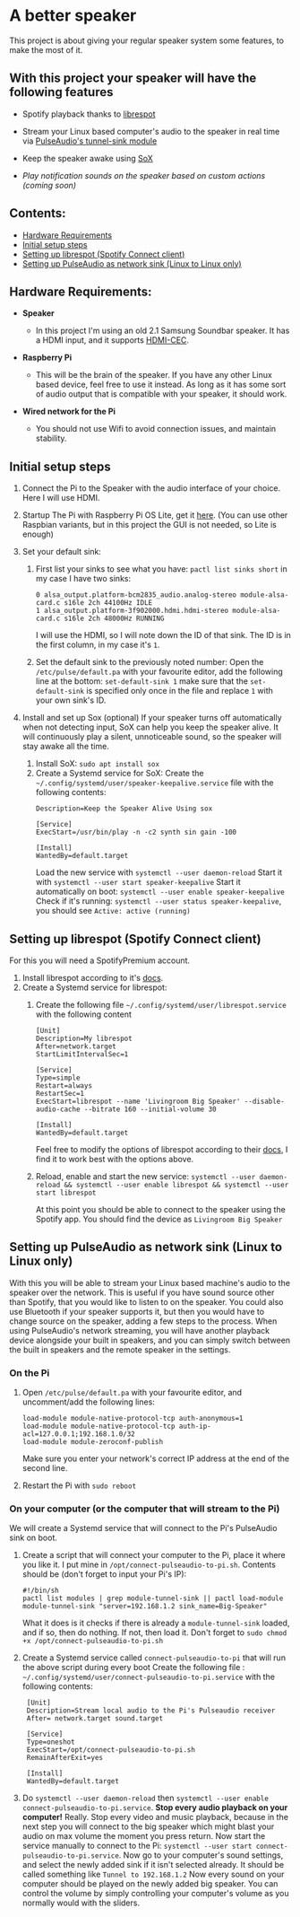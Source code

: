 
# A better speaker

  

This project is about giving your regular speaker system some features, to make the most of it.

## With this project your speaker will have the following features

- Spotify playback thanks to [librespot](https://github.com/librespot-org/librespot)

- Stream your Linux based computer's audio to the speaker in real time via [PulseAudio's tunnel-sink module](https://www.freedesktop.org/wiki/Software/PulseAudio/Documentation/User/Modules/#module-tunnel-sinksource)

- Keep the speaker awake using [SoX](https://sox.sourceforge.net/)

- *Play notification sounds on the speaker based on custom actions (coming soon)*

## Contents:
- [Hardware Requirements](https://github.com/mrbaloghakos/Akos-s-smarter-home-stuff/tree/main/a-better-speaker#hardware-requirements)
- [Initial setup steps](https://github.com/mrbaloghakos/Akos-s-smarter-home-stuff/tree/main/a-better-speaker#initial-setup-steps)
- [Setting up librespot (Spotify Connect client)](https://github.com/mrbaloghakos/Akos-s-smarter-home-stuff/tree/main/a-better-speaker#setting-up-librespot-spotify-connect-client)
- [Setting up PulseAudio as network sink (Linux to Linux only)](https://github.com/mrbaloghakos/Akos-s-smarter-home-stuff/tree/main/a-better-speaker#setting-up-pulseaudio-as-network-sink)


## Hardware Requirements:

-  **Speaker**

    - In this project I'm using an old 2.1 Samsung Soundbar speaker. It has a HDMI input, and it supports [HDMI-CEC](https://en.wikipedia.org/wiki/Consumer_Electronics_Control).
-  **Raspberry Pi**
   - This will be the brain of the speaker. If you have any other Linux based device, feel free to use it instead. As long as it has some sort of audio output that is compatible with your speaker, it should work.
-  **Wired network for the Pi**
   - You should not use Wifi to avoid connection issues, and maintain stability.
## Initial setup steps

1. Connect the Pi to the Speaker with the audio interface of your choice. Here I will use HDMI.

2. Startup The Pi with Raspberry Pi OS Lite, get it [here](https://www.raspberrypi.com/software/operating-systems/). (You can use other Raspbian variants, but in this project the GUI is not needed, so Lite is enough)

3. Set your default sink:
   1. First list your sinks to see what you have: `pactl list sinks short`
    in my case I have two sinks:
        ```
        0 alsa_output.platform-bcm2835_audio.analog-stereo module-alsa-card.c s16le 2ch 44100Hz IDLE
        1 alsa_output.platform-3f902000.hdmi.hdmi-stereo module-alsa-card.c s16le 2ch 48000Hz RUNNING
        ```
        I will use the HDMI, so I will note down the ID of that sink. The ID is in the first column, in my case it's `1`.
    
   2. Set the default sink to the previously noted number:
    Open the `/etc/pulse/default.pa` with your favourite editor, add the following line at the bottom: `set-default-sink 1` make sure that the `set-default-sink` is specified only once in the file and replace `1` with your own sink's ID.
4. Install and set up Sox (optional)
    If your speaker turns off automatically when not detecting input, SoX can help you keep the speaker alive. It will continuously play a silent, unnoticeable sound, so the speaker will stay awake all the time.
    1. Install SoX: `sudo apt install sox`
    2. Create a Systemd service for SoX:
      Create the `~/.config/systemd/user/speaker-keepalive.service` file with the following contents:
        ```[Unit]
        Description=Keep the Speaker Alive Using sox
        
        [Service]
        ExecStart=/usr/bin/play -n -c2 synth sin gain -100
  
        [Install]
        WantedBy=default.target
        ``` 
        Load the new service with `systemctl --user daemon-reload`
        Start it with `systemctl --user start speaker-keepalive`
        Start it automatically on boot: `systemctl --user enable speaker-keepalive`
        Check if it's running: `systemctl --user status speaker-keepalive`, you should see `Active: active (running)`
## Setting up librespot (Spotify Connect client)
For this you will need a SpotifyPremium account.
  1. Install librespot according to it's [docs](https://github.com/librespot-org/librespot#quick-start).
  2. Create a Systemd service for librespot:
      1. Create the following file `~/.config/systemd/user/librespot.service` with the following content 
          ```
          [Unit]
          Description=My librespot
          After=network.target
          StartLimitIntervalSec=1
          
          [Service]
          Type=simple
          Restart=always
          RestartSec=1
          ExecStart=librespot --name 'Livingroom Big Speaker' --disable-audio-cache --bitrate 160 --initial-volume 30
          
          [Install]
          WantedBy=default.target
            ```
          Feel free to modify the options of librespot according to their [docs](https://github.com/librespot-org/librespot/wiki/Options), I find it to work best with the options above.
          
      2. Reload, enable and start the new service: `systemctl --user daemon-reload && systemctl --user enable librespot && systemctl --user start librespot`

          At this point you should be able to connect to the speaker using the Spotify app. You should find the device as `Livingroom Big Speaker` 
## Setting up PulseAudio as network sink (Linux to Linux only)
With this you will be able to stream your Linux based machine's audio to the speaker over the network. This is useful if you have sound source other than Spotify, that you would like to listen to on the speaker. You could also use Bluetooth if your speaker supports it, but then you would have to change source on the speaker, adding a few steps to the process. 
When using PulseAudio's network streaming, you will have another playback device alongside your built in speakers, and you can simply switch between the built in speakers and the remote speaker in the settings. 
 ### On the Pi
  1. Open `/etc/pulse/default.pa` with your favourite editor, and uncomment/add the following lines:
        ```
        load-module module-native-protocol-tcp auth-anonymous=1
        load-module module-native-protocol-tcp auth-ip-acl=127.0.0.1;192.168.1.0/32
        load-module module-zeroconf-publish
        ```
      Make sure you enter your network's correct IP address at the end of the second line.

2. Restart the Pi with `sudo reboot` 
 ### On your computer (or the computer that will stream to the Pi)
We will create a Systemd service that will connect to the Pi's PulseAudio sink on boot.
1. Create a script that will connect your computer to the Pi, place it where you like it. I put mine in `/opt/connect-pulseaudio-to-pi.sh`.
      Contents should be (don't forget to input your Pi's IP):
      ```
      #!/bin/sh
      pactl list modules | grep module-tunnel-sink || pactl load-module module-tunnel-sink "server=192.168.1.2 sink_name=Big-Speaker"
      ```
      What it does is it checks if there is already a `module-tunnel-sink` loaded, and if so, then do nothing. If not, then load it. 
      Don't forget to `sudo chmod +x /opt/connect-pulseaudio-to-pi.sh`

2. Create a Systemd service called `connect-pulseaudio-to-pi` that will run the above script during every boot
       Create the following file : `~/.config/systemd/user/connect-pulseaudio-to-pi.service` with the following contents:
      ```
       [Unit]
       Description=Stream local audio to the Pi's Pulseaudio receiver
       After= network.target sound.target
       
       [Service]
       Type=oneshot
       ExecStart=/opt/connect-pulseaudio-to-pi.sh
       RemainAfterExit=yes
       
       [Install]
       WantedBy=default.target
    ```
  3. Do `systemctl --user daemon-reload` then `systemctl --user enable connect-pulseaudio-to-pi.service`. 
      **Stop every audio playback on your computer!** Really. 
      Stop every video and music playback, because in the next step you will connect to the big speaker which might blast your audio on max volume the moment you press return.
      Now start the service manually to connect to the Pi: `systemctl --user start connect-pulseaudio-to-pi.service`. 
      Now go to your computer's sound settings, and select the newly added sink if it isn't selected already. It should be called something like `Tunnel to 192.168.1.2`
      Now every sound on your computer should be played on the newly added big speaker. You can control the volume by simply controlling your computer's volume as you normally would with the sliders.